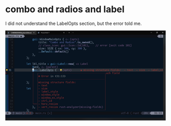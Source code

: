 # combo and radios and label

I did not understand the LabelOpts section, but the error told me.

![error_screen](./screenshot/winsafe_LabelOpts_error.png)
